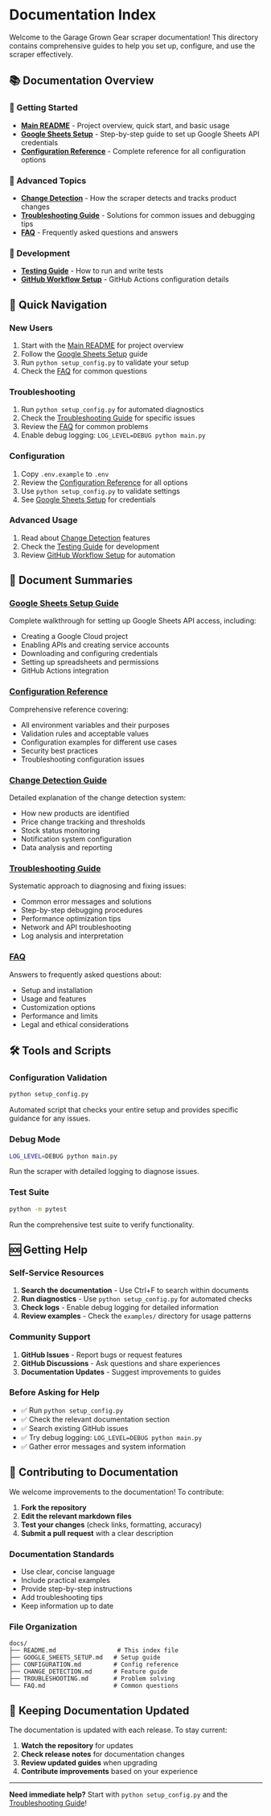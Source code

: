 # Documentation Index

Welcome to the Garage Grown Gear scraper documentation! This directory contains comprehensive guides to help you set up, configure, and use the scraper effectively.

## 📚 Documentation Overview

### 🚀 Getting Started
- **[Main README](../README.md)** - Project overview, quick start, and basic usage
- **[Google Sheets Setup](GOOGLE_SHEETS_SETUP.md)** - Step-by-step guide to set up Google Sheets API credentials
- **[Configuration Reference](CONFIGURATION.md)** - Complete reference for all configuration options

### 🔧 Advanced Topics
- **[Change Detection](CHANGE_DETECTION.md)** - How the scraper detects and tracks product changes
- **[Troubleshooting Guide](TROUBLESHOOTING.md)** - Solutions for common issues and debugging tips
- **[FAQ](FAQ.md)** - Frequently asked questions and answers

### 🧪 Development
- **[Testing Guide](../tests/README.md)** - How to run and write tests
- **[GitHub Workflow Setup](../.github/WORKFLOW_SETUP.md)** - GitHub Actions configuration details

## 🎯 Quick Navigation

### New Users
1. Start with the [Main README](../README.md) for project overview
2. Follow the [Google Sheets Setup](GOOGLE_SHEETS_SETUP.md) guide
3. Run `python setup_config.py` to validate your setup
4. Check the [FAQ](FAQ.md) for common questions

### Troubleshooting
1. Run `python setup_config.py` for automated diagnostics
2. Check the [Troubleshooting Guide](TROUBLESHOOTING.md) for specific issues
3. Review the [FAQ](FAQ.md) for common problems
4. Enable debug logging: `LOG_LEVEL=DEBUG python main.py`

### Configuration
1. Copy `.env.example` to `.env`
2. Review the [Configuration Reference](CONFIGURATION.md) for all options
3. Use `python setup_config.py` to validate settings
4. See [Google Sheets Setup](GOOGLE_SHEETS_SETUP.md) for credentials

### Advanced Usage
1. Read about [Change Detection](CHANGE_DETECTION.md) features
2. Check the [Testing Guide](../tests/README.md) for development
3. Review [GitHub Workflow Setup](../.github/WORKFLOW_SETUP.md) for automation

## 📖 Document Summaries

### [Google Sheets Setup Guide](GOOGLE_SHEETS_SETUP.md)
Complete walkthrough for setting up Google Sheets API access, including:
- Creating a Google Cloud project
- Enabling APIs and creating service accounts
- Downloading and configuring credentials
- Setting up spreadsheets and permissions
- GitHub Actions integration

### [Configuration Reference](CONFIGURATION.md)
Comprehensive reference covering:
- All environment variables and their purposes
- Validation rules and acceptable values
- Configuration examples for different use cases
- Security best practices
- Troubleshooting configuration issues

### [Change Detection Guide](CHANGE_DETECTION.md)
Detailed explanation of the change detection system:
- How new products are identified
- Price change tracking and thresholds
- Stock status monitoring
- Notification system configuration
- Data analysis and reporting

### [Troubleshooting Guide](TROUBLESHOOTING.md)
Systematic approach to diagnosing and fixing issues:
- Common error messages and solutions
- Step-by-step debugging procedures
- Performance optimization tips
- Network and API troubleshooting
- Log analysis and interpretation

### [FAQ](FAQ.md)
Answers to frequently asked questions about:
- Setup and installation
- Usage and features
- Customization options
- Performance and limits
- Legal and ethical considerations

## 🛠️ Tools and Scripts

### Configuration Validation
```bash
python setup_config.py
```
Automated script that checks your entire setup and provides specific guidance for any issues.

### Debug Mode
```bash
LOG_LEVEL=DEBUG python main.py
```
Run the scraper with detailed logging to diagnose issues.

### Test Suite
```bash
python -m pytest
```
Run the comprehensive test suite to verify functionality.

## 🆘 Getting Help

### Self-Service Resources
1. **Search the documentation** - Use Ctrl+F to search within documents
2. **Run diagnostics** - Use `python setup_config.py` for automated checks
3. **Check logs** - Enable debug logging for detailed information
4. **Review examples** - Check the `examples/` directory for usage patterns

### Community Support
1. **GitHub Issues** - Report bugs or request features
2. **GitHub Discussions** - Ask questions and share experiences
3. **Documentation Updates** - Suggest improvements to guides

### Before Asking for Help
- ✅ Run `python setup_config.py`
- ✅ Check the relevant documentation section
- ✅ Search existing GitHub issues
- ✅ Try debug logging: `LOG_LEVEL=DEBUG python main.py`
- ✅ Gather error messages and system information

## 📝 Contributing to Documentation

We welcome improvements to the documentation! To contribute:

1. **Fork the repository**
2. **Edit the relevant markdown files**
3. **Test your changes** (check links, formatting, accuracy)
4. **Submit a pull request** with a clear description

### Documentation Standards
- Use clear, concise language
- Include practical examples
- Provide step-by-step instructions
- Add troubleshooting tips
- Keep information up to date

### File Organization
```
docs/
├── README.md                 # This index file
├── GOOGLE_SHEETS_SETUP.md   # Setup guide
├── CONFIGURATION.md         # Config reference
├── CHANGE_DETECTION.md      # Feature guide
├── TROUBLESHOOTING.md       # Problem solving
└── FAQ.md                   # Common questions
```

## 🔄 Keeping Documentation Updated

The documentation is updated with each release. To stay current:

1. **Watch the repository** for updates
2. **Check release notes** for documentation changes
3. **Review updated guides** when upgrading
4. **Contribute improvements** based on your experience

---

**Need immediate help?** Start with `python setup_config.py` and the [Troubleshooting Guide](TROUBLESHOOTING.md)!